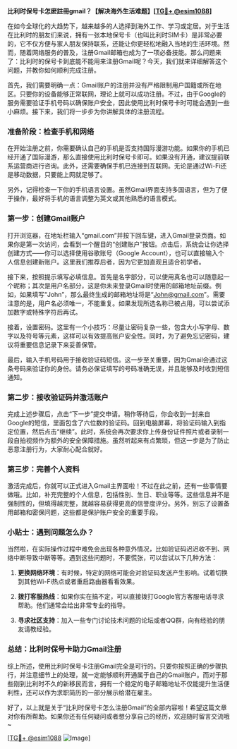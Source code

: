 **比利时保号卡怎麽註冊gmail？【解决海外生活难题】[[TG💪+ @esim1088](https://t.me/s/esim1088)]**

在如今全球化的大趋势下，越来越多的人选择到海外工作、学习或定居。对于生活在比利时的朋友们来说，拥有一张本地保号卡（也叫比利时SIM卡）是非常必要的，它不仅方便与家人朋友保持联系，还能让你更轻松地融入当地的生活环境。然而，随着网络服务的普及，注册Gmail邮箱也成为了一项必备技能。那么问题来了：比利时的保号卡到底能不能用来注册Gmail呢？今天，我们就来详细解答这个问题，并教你如何顺利完成注册。

首先，我们需要明确一点：Gmail账户的注册并没有严格限制用户国籍或所在地区。只要你的设备能够正常联网，理论上就可以成功注册。不过，由于Google的服务需要验证手机号码以确保账户安全，因此使用比利时保号卡时可能会遇到一些小麻烦。接下来，我们将一步步为你讲解具体的注册流程。

### 准备阶段：检查手机和网络

在开始注册之前，你需要确认自己的手机是否支持国际漫游功能。如果你的手机已经开通了国际漫游，那么直接使用比利时保号卡即可。如果没有开通，建议提前联系运营商进行咨询。此外，还需要确保手机已连接到互联网。无论是通过Wi-Fi还是移动数据，只要能上网就足够了。

另外，记得检查一下你的手机语言设置。虽然Gmail界面支持多国语言，但为了便于操作，最好将手机的语言调整为英文或其他熟悉的语言模式。

### 第一步：创建Gmail账户

打开浏览器，在地址栏输入“gmail.com”并按下回车键，进入Gmail登录页面。如果你是第一次访问，会看到一个醒目的“创建账户”按钮。点击后，系统会让你选择创建方式——你可以选择使用谷歌账号（Google Account），也可以直接输入个人信息创建新账户。这里我们推荐后者，因为它更加直观且适合初学者。

接下来，按照提示填写必填信息。首先是名字部分，可以使用真名也可以随意起一个昵称；其次是用户名部分，这是你未来登录Gmail时使用的邮箱地址前缀。例如，如果填写“John”，那么最终生成的邮箱地址将是“John@gmail.com”。需要注意的是，用户名必须唯一，不能重复。如果发现所选名称已被占用，可以尝试添加数字或特殊字符后再试。

接着，设置密码。这里有一个小技巧：尽量让密码复杂一些，包含大小写字母、数字以及符号等元素，这样可以有效提高账户安全性。同时，为了避免忘记密码，建议将重要信息记录下来妥善保管。

最后，输入手机号码用于接收验证码短信。这一步至关重要，因为Gmail会通过这条号码来验证你的身份。请务必保证填写的号码准确无误，并且能够及时收到短信通知。

### 第二步：接收验证码并激活账户

完成上述步骤后，点击“下一步”提交申请。稍作等待后，你会收到一封来自Google的短信，里面包含了六位数的验证码。回到电脑屏幕，将验证码输入到指定位置，然后点击“继续”。此时，系统会再次要求你上传身份证件照片或者录制一段自拍视频作为额外的安全保障措施。虽然听起来有点繁琐，但这一步是为了防止恶意注册行为，大家耐心配合就好。

### 第三步：完善个人资料

激活完成后，你就可以正式进入Gmail主界面啦！不过在此之前，还有一些事情要做哦。比如，补充完整的个人信息，包括性别、生日、职业等等。这些信息并不是强制性的，但填得越完整，就越容易获得更高的信誉度评分。另外，别忘了设置备用邮箱和密保问题，这些都是保护账户安全的重要手段。

### 小贴士：遇到问题怎么办？

当然啦，在实际操作过程中难免会出现各种意外情况，比如验证码迟迟收不到、网络中断导致中断等等。遇到这些问题时，不要慌张，可以尝试以下几种方法：

1. **更换网络环境**：有时候，特定的网络可能会对验证码发送产生影响。试着切换到其他Wi-Fi热点或者重启路由器看看效果。
   
2. **拨打客服热线**：如果你实在搞不定，可以直接拨打Google官方客服电话寻求帮助。他们通常会给出非常专业的指导。
   
3. **寻求社区支持**：加入一些专门讨论技术问题的论坛或者QQ群，向有经验的朋友请教经验。

### 总结：比利时保号卡助力Gmail注册

综上所述，使用比利时保号卡注册Gmail完全是可行的。只要你按照正确的步骤执行，并注意细节上的处理，就一定能够顺利开通属于自己的Gmail账户。而对于那些刚到比利时不久的新移民而言，拥有一个稳定的电子邮箱地址不仅能提升生活便利性，还可以作为求职简历的一部分展示给潜在雇主。

好了，以上就是关于“比利时保号卡怎么注册Gmail”的全部内容啦！希望这篇文章对你有所帮助。如果你还有任何疑问或者想分享自己的经历，欢迎随时留言交流哦~

[[TG💪+ @esim1088](https://t.me/s/esim1088) ![Image](https://i.postimg.cc/4NQfJmqS/Snipaste-2025-05-13-00-14-12.png)]